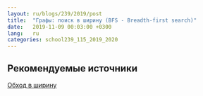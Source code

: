 ```yaml
---
layout: ru/blogs/239/2019/post
title:  "Графы: поиск в ширину (BFS - Breadth-first search)"
date:   2019-11-09 00:03:00 +0300
lang:   ru
categories: school239_115_2019_2020
---
```


Рекомендуемые источники
-----

[Обход в ширину](https://neerc.ifmo.ru/wiki/index.php?title=%D0%9E%D0%B1%D1%85%D0%BE%D0%B4_%D0%B2_%D1%88%D0%B8%D1%80%D0%B8%D0%BD%D1%83)
